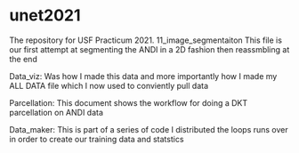 # unet2021
The repository for USF Practicum 2021. 
11_image_segmentaiton
This file is our first attempt at segmenting the ANDI in a 2D fashion then reassmbling at the end

Data_viz:
Was how I made this data and more importantly how I made my ALL DATA file which I now used to conviently pull data

Parcellation:
This document shows the workflow for doing a DKT parcellation on ANDI data

Data_maker:
This is part of a series of code I distributed the loops runs over in order to create our training data and statstics
